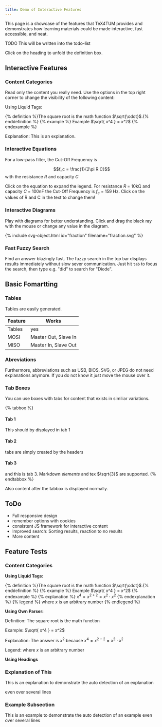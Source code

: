 ```yaml
---
title: Demo of Interactive Features
---
```



This page is a showcase of the features that TeX4TUM provides and demonstrates how learning materials could be made interactive, fast accessible, and neat.

TODO This will be written into the todo-list

Click on the heading to unfold the definition box.


## Interactive Features

### Content Categories
Read only the content you really need. Use the options in the top right corner to change the visibility of the following content:<br>

Using Liquid Tags:

{% definition %}The square root is the math function $\sqrt{\cdot}$.{% enddefinition %}
{% example %} Example $\sqrt{ x^4 } = x^2$ {% endexample %}

Explanation: This is an explanation.




### Interactive Equations

For a low-pass filter, the Cut-Off Frequency is 

$$f_c = \frac{1}{2\pi R C}$$
with the resistance $R$ and capacity $C$

Click on the equation to expand the legend.
For resistance $R$ = <span id="R_val" onclick="askValue(this.id)">10k</span>Ω and capacity $C$ = <span id="C_val" onclick="askValue(this.id)">100n</span>F the Cut-Off Frequency is $f_c$ = <tspan id="F_val">159 Hz</tspan>.
Click on the values of R and C in the text to change them!

<!-- Even more complex equations such as $\int \sqrt{x^2} \diff x = \frac{1}{3} x^3$ are rendered beautifully with [KaTex](https://khan.github.io/KaTeX/)). -->


### Interactive Diagrams
Play with diagrams for better understanding. Click and drag the black ray with the mouse or change any value in the diagram.

{% include svg-object.html id="fraction" filename="fraction.svg" %}



### Fast Fuzzy Search
Find an answer blazingly fast. The fuzzy search in the top bar displays results immediately without slow sever communication. Just hit `tab` to focus the search, then type e.g. "did" to search for "Diode".



## Basic Fomartting

### Tables
Tables are easily generated.

| Feature | Works |
|------|---|
| Tables | yes |
| MOSI | Master Out, Slave In |
| MISO | Master In, Slave Out |


### Abreviations
Furthermore, abbreviations such as USB, BIOS, SVG, or JPEG do not need explanations anymore. If you do not know it just move the mouse over it.


### Tab Boxes
You can use boxes with tabs for content that exists in similiar variations.

{% tabbox %}
#### Tab 1
This should by displayed in tab 1

#### Tab 2
tabs are simply created by the headers

#### Tab 3
and this is tab 3. Markdown *elements* and tex $\sqrt{3}$ are supported.
{% endtabbox %}

Also content after the tabbox is displayed normally.



## ToDo
* Full responsive design
* remember options with cookies
* consistent JS framework for interactive content
* Improved search: Sorting results, reaction to no results
* More content



## Feature Tests

### Content Categories

**Using Liquid Tags:**

{% definition %}The square root is the math function $\sqrt{\cdot}$.{% enddefinition %}
{% example %} Example $\sqrt{ x^4 } = x^2$ {% endexample %}
{% explanation %} $x^4 = x^{2+2} = x^2 \cdot x^2$  {% endexplanation %}
{% legend %} where $x$ is an arbitrary number {% endlegend %}



**Using Own Parser:**

Definition: The square root is the math function


Example: $\sqrt{ x^4 } = x^2$


Explanation: The answer is $x^2$ because $x^4 = x^{2+2} = x^2 \cdot x^2$


Legend: where $x$ is an arbitrary number




**Using Headings**


### Explanation of This
This is an explanation to demonstrate the auto detection of an explanation 


even over several lines


### Example Subsection
This is an example to demonstrate the auto detection of an example
even over several lines










<script type="text/javascript">
function RC_calcFrequency() {
 var C1 = getValue( document.getElementById("C_val").textContent );
 var R1 = getValue( document.getElementById("R_val").textContent );
 var F1 = document.getElementById("F_val");
 var freq = 1/(2 * Math.PI * C1 * R1);
 F1.textContent=freq.toPrecision(3)+" Hz";
 tau.textContent=(R1 * C1 * 1000).toPrecision(3)+" ms";
}

function syncValues(id, value){
    RC_calcFrequency();
}
</script>

